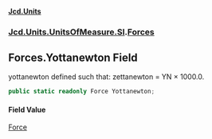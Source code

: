 #### [Jcd.Units](index 'index')
### [Jcd.Units.UnitsOfMeasure.SI](Jcd.Units.UnitsOfMeasure.SI 'Jcd.Units.UnitsOfMeasure.SI').[Forces](Forces 'Jcd.Units.UnitsOfMeasure.SI.Forces')

## Forces.Yottanewton Field

yottanewton defined such that: zettanewton = YN × 1000.0.

```csharp
public static readonly Force Yottanewton;
```

#### Field Value
[Force](Force 'Jcd.Units.UnitTypes.Force')